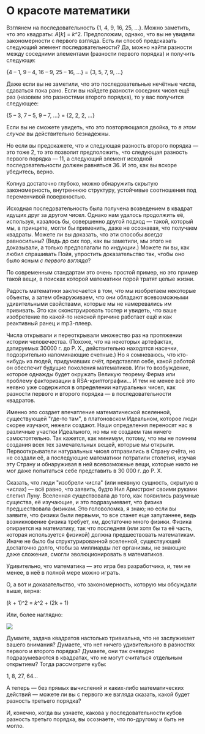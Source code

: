 # О красоте математики
Взглянем на последовательность {1, 4, 9, 16, 25, ...}. Можно заметить, что это квадраты: _A_[_k_] = _k_^2. Предположим, однако, что вы не увидели закономерности с первого взгляда. Есть ли способ предсказать следующий элемент последовательности? Да, можно найти разности между соседними элементами (разности первого порядка) и получить следующе:

{4 – 1, 9 – 4, 16 – 9, 25 – 16, ...} = {3, 5, 7, 9, ...}

Даже если вы не заметили, что это последовательные нечётные числа, сдаваться пока рано. Если вы найдете разности соседних чисел ещё раз (назовем это разностями второго порядка), то у вас получится следующее:

{5 – 3, 7 – 5, 9 – 7, ...} = {2, 2, 2, ...}

Если вы не сможете увидеть, что это повторяющаяся двойка, то _в этом случае_ вы действительно безнадежны.

Но если вы предскажете, что и следующая разность второго порядка — это тоже 2, то это позволит предположить, что следующая разность первого порядка — 11, а следующий элемент исходной последовательности должен равняться 36. И это, как вы вскоре убедитесь, верно.

Копнув достаточно глубоко, можно обнаружить скрытую закономерность, внутреннюю структуру, устойчивые соотношения под переменчивой поверхностью. 

Исходная последовательность была получена возведением в квадрат идущих друг за другом чисел. Однако нам удалось продолжить её, используя, казалось бы, совершенно другой подход — такой, который мы, в принципе, могли бы применить, даже не осознавая, что получаем квадраты. Можете ли вы доказать, что эти способы _всегда_ равносильны? (Ведь до сих пор, как вы заметили, мы этого не доказывали, а только предполагали по индукции.) Можете ли вы, как любил спрашивать Пойя, упростить доказательство так, чтобы оно было ясным _с первого взгляда_?

По современным стандартам это очень простой пример, но это пример такой вещи, в поисках которой математики порой тратят целые жизни.

Радость математики заключается в том, что мы изобретаем некоторые объекты, а затем обнаруживаем, что они обладают всевозможными удивительными свойствами, которые мы не намеревались им прививать. Это как сконструировать тостер и увидеть, что ваше изобретение по какой-то неясной причине работает ещё и как реактивный ранец и mp3-плеер.

Числа открывали и переоткрывали множество раз на протяжении истории человечества. (Похоже, что на некоторых артефактах, датируемых 30000 г. до Р. Х., действительно находятся насечки, подозрительно напоминающие счетные.) Но я сомневаюсь, что кто-нибудь из людей, придумавших счёт, представлял себе, какой работой он обеспечит будущие поколения математиков. Или то возбуждение, которое однажды будет окружать Великую теорему Ферма или проблему факторизации в RSA-криптографии... И тем не менее всё это неявно уже содержится в определении натуральных чисел, как разности первого и второго порядка — в последовательности квадратов.

Именно это создает впечатление математической вселенной, существующей "где-то там", в платоновском Идеальном, которое люди скорее изучают, нежели создают. Наши определения переносят нас в различные участки Идеального, но мы не создаем там ничего самостоятельно. Так кажется, как минимум, потому, что мы не помним создания всех тех замечательных вещей, которые мы открыли. Первооткрыватели натуральных чисел отправились в Страну счёта, но не создали её, а последующие математики потратили столетия, изучая эту Страну и обнаруживая в ней всевозможные вещи, которые никто не мог даже попытаться себе представить в 30 000 г. до Р. Х.

Сказать, что люди "изобрели числа" (или неявную сущность, скрытую в числах) — всё равно, что заявить, будто Нил Армстронг своими руками слепил Луну. Вселенная существовала до того, как появились разумные существа, её изучающие, и это подразумевает, что физика предшествовала физикам. Это головоломка, я знаю; но если вы заявите, что физики были первыми, то все станет еще запутаннее, ведь возникновение физика требует, хм, достаточно много физики. Физика опирается на математику, так что последняя (или хотя бы та её часть, которая используется физикой) должна предшествовать математикам. Иначе не было бы структурированной вселенной, существующей достаточно долго, чтобы за миллиарды лет организмы, не знающие даже сложения, смогли эволюционировать в математиков.

Удивительно, что математика — это игра без разработчика, и, тем не менее, в неё в полной мере можно играть.

О, а вот и доказательство, что закономерность, которую мы обсуждали выше, верна:

(_k_ + 1)^2 = _k_^2 + (2k + 1)

Или, более наглядно:

<img src="http://lesswrong.com/static/imported/2008/01/09/squares.png">

Думаете, задача квадратов настолько тривиальна, что не заслуживает вашего внимания? Думаете, что нет ничего удивительного в разностях первого и второго порядка? Думаете, они так очевидно подразумеваются в квадратах, что не могут считаться отдельным открытием? Тогда рассмотрите кубы:

1, 8, 27, 64...

А теперь — без прямых вычислений и каких-либо математических действий — можете ли вы с первого же взгляда сказать, какой будет разность третьего порядка?

И, конечно, когда вы узнаете, какова у последовательности кубов разность третьго порядка, вы осознаете, что по-другому и быть не могло.